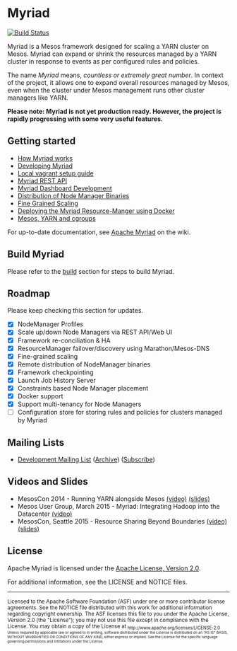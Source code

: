 # Myriad

[![Build Status](https://travis-ci.org/myriad-framework/myriad.svg)](https://travis-ci.org/myriad-framework/myriad)

Myriad is a Mesos framework designed for scaling a YARN cluster on Mesos. Myriad can expand or shrink the resources managed by a YARN cluster in response to events as per configured rules and policies.

The name _Myriad_ means, _countless or extremely great number_. In context of the project, it allows one to expand overall resources managed by Mesos, even when the cluster under Mesos management runs other cluster managers like YARN.

**Please note: Myriad is not yet production ready. However, the project is rapidly progressing with some very useful features.** 

## Getting started

* [How Myriad works](docs/how-it-works.md)
* [Developing Myriad](docs/myriad-dev.md)
* [Local vagrant setup guide](docs/vagrant.md)
* [Myriad REST API](docs/API.md)
* [Myriad Dashboard Development](docs/myriad-dashboard.md)
* [Distribution of Node Manager Binaries](docs/myriad-remote-distribution-configuration.md)
* [Fine Grained Scaling](docs/myriad-fine-grained-scaling.md)
* [Deploying the Myriad Resource-Manger using Docker](docker/README.md)
* [Mesos, YARN and cgroups](docs/cgroups.md)

For up-to-date documentation, see [Apache Myriad](https://cwiki.apache.org/confluence/display/MYRIAD/Myriad+Home) on the wiki.

## Build Myriad
Please refer to the [build](docs/myriad-dev.md#step-1-build-myriad) section for steps to build Myriad.

## Roadmap
Please keep checking this section for updates.

- [x] NodeManager Profiles
- [x] Scale up/down Node Managers via REST API/Web UI
- [x] Framework re-conciliation & HA
- [x] ResourceManager failover/discovery using Marathon/Mesos-DNS
- [x] Fine-grained scaling
- [x] Remote distribution of NodeManager binaries
- [x] Framework checkpointing
- [x] Launch Job History Server
- [x] Constraints based Node Manager placement
- [x] Docker support
- [x] Support multi-tenancy for Node Managers
- [ ] Configuration store for storing rules and policies for clusters managed by Myriad

## Mailing Lists

* [Development Mailing List](mailto:dev@myriad.incubator.apache.org) ([Archive](https://mail-archives.apache.org/mod_mbox/myriad-dev/)) ([Subscribe](mailto:dev-subscribe@myriad.incubator.apache.org))

## Videos and Slides
* MesosCon 2014 - Running YARN alongside Mesos [(video)](https://www.youtube.com/watch?v=d7vZWm_xS9c) [(slides)](https://speakerdeck.com/mohit/running-yarn-alongside-mesos-mesoscon-2014)
* Mesos User Group, March 2015 - Myriad: Integrating Hadoop into the Datacenter [(video)](http://www.youtube.com/watch?v=UMu9n4f62GI)
* MesosCon, Seattle 2015 - Resource Sharing Beyond Boundaries [(video)](https://www.youtube.com/watch?v=lU2VE08fOD4) [(slides)](http://events.linuxfoundation.org/sites/events/files/slides/Apache_Myriad_MesosCon_2015.pdf)

## License

Apache Myriad is licensed under the [Apache License, Version 2.0](http://www.apache.org/licenses/LICENSE-2.0).

For additional information, see the LICENSE and NOTICE files.

---
<sub>
Licensed to the Apache Software Foundation (ASF) under one
or more contributor license agreements.  See the NOTICE file
distributed with this work for additional information
regarding copyright ownership.  The ASF licenses this file
to you under the Apache License, Version 2.0 (the
"License"); you may not use this file except in compliance
with the License.  You may obtain a copy of the License at

<sub>
  http://www.apache.org/licenses/LICENSE-2.0

<sub>
Unless required by applicable law or agreed to in writing,
software distributed under the License is distributed on an
"AS IS" BASIS, WITHOUT WARRANTIES OR CONDITIONS OF ANY
KIND, either express or implied.  See the License for the
specific language governing permissions and limitations
under the License.
